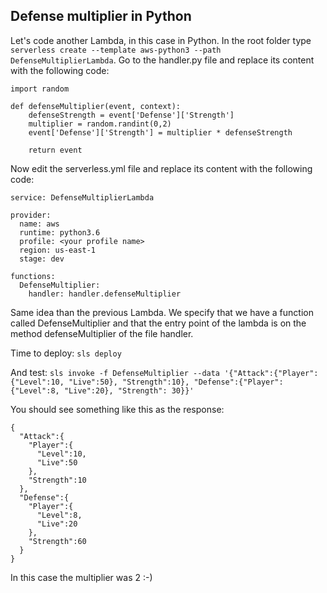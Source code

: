 ## Defense multiplier in Python
Let's code another Lambda, in this case in Python. In the root folder type `serverless create --template aws-python3 --path DefenseMultiplierLambda`. Go to the handler.py file and replace its content with the following code: 

```
import random

def defenseMultiplier(event, context):
    defenseStrength = event['Defense']['Strength']
    multiplier = random.randint(0,2)
    event['Defense']['Strength'] = multiplier * defenseStrength

    return event
```

Now edit the serverless.yml file and replace its content with the following code:

```
service: DefenseMultiplierLambda

provider:
  name: aws
  runtime: python3.6
  profile: <your profile name>
  region: us-east-1
  stage: dev

functions:
  DefenseMultiplier:
    handler: handler.defenseMultiplier
```
Same idea than the previous Lambda. We specify that we have a function called DefenseMultiplier and that the entry point of the lambda is on the method defenseMultiplier of the file handler.

Time to deploy: `sls deploy`

And test: `sls invoke -f DefenseMultiplier --data '{"Attack":{"Player":{"Level":10, "Live":50}, "Strength":10}, "Defense":{"Player":{"Level":8, "Live":20}, "Strength": 30}}'`

You should see something like this as the response:

```
{
  "Attack":{
    "Player":{
      "Level":10,
      "Live":50
    },
    "Strength":10
  },
  "Defense":{
    "Player":{
      "Level":8,
      "Live":20
    },
    "Strength":60
  }
}
```

In this case the multiplier was 2 :-)
